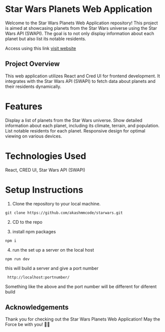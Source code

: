 # Star Wars Planets Web Application

Welcome to the Star Wars Planets Web Application repository! This project is aimed at showcasing planets from the Star Wars universe using the Star Wars API (SWAPI). The goal is to not only display information about each planet but also list its notable residents.

Access using this link
[visit website](https://regal-churros-3ff0b9.netlify.app/)


## Project Overview

This web application utilizes React and Cred UI for frontend development. It integrates with the Star Wars API (SWAPI) to fetch data about planets and their residents dynamically.

# Features

Display a list of planets from the Star Wars universe.
Show detailed information about each planet, including its climate, terrain, and population.
List notable residents for each planet.
Responsive design for optimal viewing on various devices.

# Technologies Used

React,
CRED UI,
Star Wars API (SWAPI)

# Setup Instructions

1. Clone the repository to your local machine.

```
git clone https://github.com/akashmmcode/starwars.git
```

2. CD to the repo

3. install npm packages

```
npm i
```

4. run the set up a server on the local host

```
npm run dev
```

this will build a server and give a port number

```
 http://localhost:portnumber/

```

Something like the above and the port number will be different for diferent build

## Acknowledgements

Thank you for checking out the Star Wars Planets Web Application! May the Force be with you! 🌌✨
